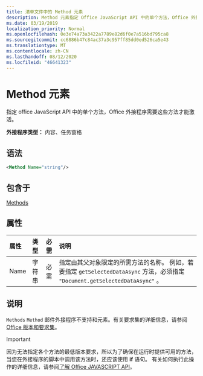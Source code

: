 ```yaml
---
title: 清单文件中的 Method 元素
description: Method 元素指定 Office JavaScript API 中的单个方法，Office 外接程序需要这些方法才能激活。
ms.date: 03/19/2019
localization_priority: Normal
ms.openlocfilehash: 0e3e74a73a3422a7789e82d6f0e7a516bd795ca8
ms.sourcegitcommit: cc6886b47c84ac37a3c957ff85dd0ed526ca5e43
ms.translationtype: MT
ms.contentlocale: zh-CN
ms.lasthandoff: 08/12/2020
ms.locfileid: "46641323"
---
```

# <a name="method-element"></a>Method 元素

指定 office JavaScript API 中的单个方法，Office 外接程序需要这些方法才能激活。

**外接程序类型：** 内容、任务窗格

## <a name="syntax"></a>语法

```XML
<Method Name="string"/>
```

## <a name="contained-in"></a>包含于

[Methods](methods.md)

## <a name="attributes"></a>属性

|属性|类型|必需|说明|
|:-----|:-----|:-----|:-----|
|Name|字符串|必需|指定由其父对象限定的所需方法的名称。 例如，若要指定 `getSelectedDataAsync` 方法，必须指定 `"Document.getSelectedDataAsync"` 。|

## <a name="remarks"></a>说明

`Methods` `Method` 邮件外接程序不支持和元素。有关要求集的详细信息，请参阅[Office 版本和要求集](../../develop/office-versions-and-requirement-sets.md)。

> [!IMPORTANT]
> 因为无法指定各个方法的最低版本要求，所以为了确保在运行时提供可用的方法，当您在外接程序的脚本中调用该方法时，还应该使用 **if** 语句。 有关如何执行此操作的详细信息，请参阅[了解 Office JAVASCRIPT API](../../develop/understanding-the-javascript-api-for-office.md)。
